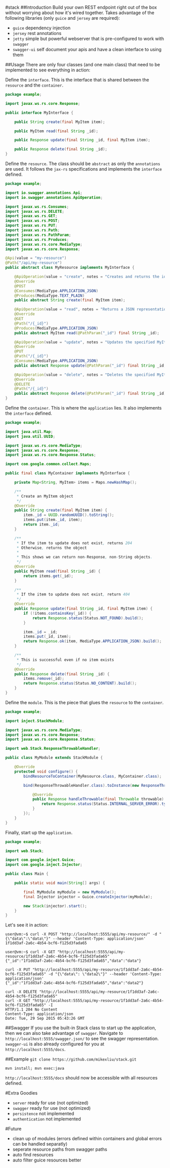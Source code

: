 #stack
##Introduction
Build your own REST endpoint right out of the box without worrying about how it's wired together. Takes advantage of the following libraries (only `guice` and `jersey` are required):
* `guice` dependency injection
* `jersey` rest annotations
* `jetty` simple but powerful webserver that is pre-configured to work with `swagger`
* `swagger-ui` self document your apis and have a clean interface to using them

##Usage
There are only four classes (and one main class) that need to be implemented to see everything in action:

Define the `interface`. This is the interface that is shared between the `resource` and the `container`.
```java
package example;

import javax.ws.rs.core.Response;

public interface MyInterface {

    public String create(final MyItem item);

    public MyItem read(final String _id);

    public Response update(final String _id, final MyItem item);

    public Response delete(final String _id);
}

```

Define the `resource`. The class should be `abstract` as only the `annotations` are used. It follows the `jax-rs` specifications and implements the `interface` defined.
```java
package example;

import io.swagger.annotations.Api;
import io.swagger.annotations.ApiOperation;

import javax.ws.rs.Consumes;
import javax.ws.rs.DELETE;
import javax.ws.rs.GET;
import javax.ws.rs.POST;
import javax.ws.rs.PUT;
import javax.ws.rs.Path;
import javax.ws.rs.PathParam;
import javax.ws.rs.Produces;
import javax.ws.rs.core.MediaType;
import javax.ws.rs.core.Response;

@Api(value = "my-resource")
@Path("/api/my-resource")
public abstract class MyResource implements MyInterface {

    @ApiOperation(value = "create", notes = "Creates and returns the id of a JSON representation of MyItem.")
    @Override
    @POST
    @Consumes(MediaType.APPLICATION_JSON)
    @Produces(MediaType.TEXT_PLAIN)
    public abstract String create(final MyItem item);

    @ApiOperation(value = "read", notes = "Returns a JSON representation of the specified MyItem.")
    @Override
    @GET
    @Path("/{_id}")
    @Produces(MediaType.APPLICATION_JSON)
    public abstract MyItem read(@PathParam("_id") final String _id);

    @ApiOperation(value = "update", notes = "Updates the specified MyItem with a new JSON representation.")
    @Override
    @PUT
    @Path("/{_id}")
    @Consumes(MediaType.APPLICATION_JSON)
    public abstract Response update(@PathParam("_id") final String _id, final MyItem item);

    @ApiOperation(value = "delete", notes = "Deletes the specified MyItem.")
    @Override
    @DELETE
    @Path("/{_id}")
    public abstract Response delete(@PathParam("_id") final String _id);
}

```

Define the `container`. This is where the `application` lies. It also implements the `interface` defined.
```java
package example;

import java.util.Map;
import java.util.UUID;

import javax.ws.rs.core.MediaType;
import javax.ws.rs.core.Response;
import javax.ws.rs.core.Response.Status;

import com.google.common.collect.Maps;

public final class MyContainer implements MyInterface {

    private Map<String, MyItem> items = Maps.newHashMap();

    /**
     * Create an MyItem object
     */
    @Override
    public String create(final MyItem item) {
        item._id = UUID.randomUUID().toString();
        items.put(item._id, item);
        return item._id;
    }

    /**
     * If the item to update does not exist, returns 204
     * Otherwise, returns the object
     * 
     * This shows we can return non-Response, non-String objects.
     */
    @Override
    public MyItem read(final String _id) {
        return items.get(_id);
    }

    /**
     * If the item to update does not exist, return 404
     */
    @Override
    public Response update(final String _id, final MyItem item) {
        if (!items.containsKey(_id)) {
            return Response.status(Status.NOT_FOUND).build();
        }

        item._id = _id;
        items.put(_id, item);
        return Response.ok(item, MediaType.APPLICATION_JSON).build();
    }

    /**
     * This is successful even if no item exists
     */
    @Override
    public Response delete(final String _id) {
        items.remove(_id);
        return Response.status(Status.NO_CONTENT).build();
    }
}

```

Define the `module`. This is the piece that glues the `resource` to the `container`.
```java
package example;

import inject.StackModule;

import javax.ws.rs.core.MediaType;
import javax.ws.rs.core.Response;
import javax.ws.rs.core.Response.Status;

import web.Stack.ResponseThrowableHandler;

public class MyModule extends StackModule {

    @Override
    protected void configure() {
        bindResourceToContainer(MyResource.class, MyContainer.class);

        bind(ResponseThrowableHandler.class).toInstance(new ResponseThrowableHandler() {

            @Override
            public Response handleThrowable(final Throwable throwable) {
                return Response.status(Status.INTERNAL_SERVER_ERROR).type(MediaType.TEXT_PLAIN).build();
            }
        });
    }
}
```

Finally, start up the `application`.
```java
package example;

import web.Stack;

import com.google.inject.Guice;
import com.google.inject.Injector;

public class Main {

    public static void main(String[] args) {

        final MyModule myModule = new MyModule();
        final Injector injector = Guice.createInjector(myModule);

        new Stack(injector).start();
    }
}

```

Let's see it in action:
```
user@vm:~$ curl -X POST "http://localhost:5555/api/my-resource/" -d "{\"data\":\"data\"}" --header 'Content-Type: application/json'
1f1dd3af-2a6c-4b54-bcf6-f125d3fada65
```
```
user@vm:~$ curl -X GET "http://localhost:5555/api/my-resource/1f1dd3af-2a6c-4b54-bcf6-f125d3fada65"
{"_id":"1f1dd3af-2a6c-4b54-bcf6-f125d3fada65","data":"data"}
```
```
curl -X PUT "http://localhost:5555/api/my-resource/1f1dd3af-2a6c-4b54-bcf6-f125d3fada65" -d "{\"data\": \"data2\"}" --header 'Content-Type: application/json'
{"_id":"1f1dd3af-2a6c-4b54-bcf6-f125d3fada65","data":"data2"}
```
```
curl -X DELETE "http://localhost:5555/api/my-resource/1f1dd3af-2a6c-4b54-bcf6-f125d3fada65"
curl -X GET "http://localhost:5555/api/my-resource/1f1dd3af-2a6c-4b54-bcf6-f125d3fada65" -I
HTTP/1.1 204 No Content
Content-Type: application/json
Date: Tue, 29 Sep 2015 05:43:26 GMT
```

##Swagger
If you use the built-in Stack class to start up the application, then we can also take advantage of `swagger`. Navigate to `http://localhost:5555/swagger.json/` to see the swagger representation. `swagger-ui` is also already configured for you at `http://localhost:5555/docs`.

##Example
`git clone https://github.com/mikexliu/stack.git`

`mvn install; mvn exec:java`

`http://localhost:5555/docs` should now be accessible with all resources defined.

#Extra Goodies
* `server` ready for use (not optimized)
* `swagger` ready for use (not optimized)
* `persistence` not implemented
* `authentication` not implemented

#Future
* clean up of modules (errors defined within containers and global errors can be handled separatly)
* seperate resource paths from swagger paths
* auto find resources
* auto filter guice resources better
